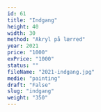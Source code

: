 ```yaml
---
id: 61
title: "Indgang"
height: 40
width: 30
method: "Akryl på lærred"
year: 2021
price: "1000"
exPrice: "1000"
status: ""
fileName: "2021-indgang.jpg"
medie: "painting"
draft: "False"
slug: "indgang"
weight: "350"
---
```

